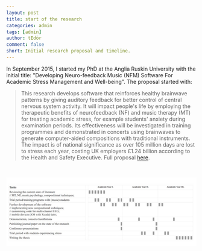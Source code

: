 ```yaml
---
layout: post
title: start of the research
categories: admin
tags: [admin]
author: tEdör
comment: false
short: Initial research proposal and timeline.
---
```

In September 2015, I started my PhD at the Anglia Ruskin University with the initial title: "Developing Neuro-feedback Music (NFM) Software For Academic Stress Management and Well-being". The proposal started with: 
<br>
>This research develops software that reinforces healthy brainwave patterns by giving auditory
feedback for better control of central nervous system activity. It will impact people's life by employing the therapeutic benefits of neurofeedback (NF) and music therapy (MT) for treating academic stress, for example students' anxiety during examination periods. Its effectiveness will be investigated in training programmes and demonstrated in concerts using brainwaves to generate computer-aided compositions with traditional instruments. The impact is of national significance as over 105 million days are lost to stress each year, costing UK employers £1.24 billion according to the Health and Safety Executive. Full proposal [here](../assets/doc/k_hofstadter_phd_2015_09_research_proposal_v07.pdf).
<br>

![](../assets/img/2015-09-01-start-of-phd-timeline.jpg)
